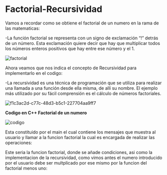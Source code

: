 # Factorial-Recursividad

Vamos a recordar como se obtiene el factorial de un numero en la rama de las matematicas:

-La función factorial se representa con un signo de exclamación “!” detrás de un número. 
Esta exclamación quiere decir que hay que multiplicar todos los números enteros positivos que hay entre ese número y el 1.

![factorial](https://user-images.githubusercontent.com/71147346/94577168-daac8f00-023b-11eb-830c-cd8094f21884.png)

Ahora veamos que nos indica el concepto de Recursividad para implementarlo en el codigo:

-La recursividad es una técnica de programación que se utiliza para realizar una llamada a una función desde ella misma, de allí su nombre. El ejemplo más utilizado por su fácil comprensión es el cálculo de números factoriales.

![f1c3ac2d-c77c-48d3-b5c1-227704aa9ff7](https://user-images.githubusercontent.com/71147346/94581599-e0f13a00-0240-11eb-9973-9a09bbfb057f.jpg)

**Codigo en C++ Factorial de un numero**

![codigo](https://user-images.githubusercontent.com/71147346/94583341-f0718280-0242-11eb-993a-0f76bc659603.JPG)

Esta constituido por el main el cual contiene los mensajes que muestra al usuario y llamar a la funcion factorial la cual es encargada de realizar las operaciones:


Este seria la funcion factorial, donde se añade condiciones, asi como la implementacion de la recursividad, como vimos antes el numero introducido por el usuario debe ser multplicado por ese mismo por la funcion del factorial menos uno:
